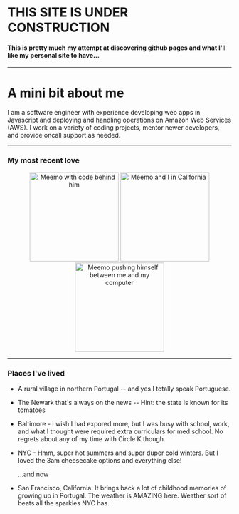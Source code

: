 # THIS SITE IS UNDER CONSTRUCTION
#### This is pretty much my attempt at discovering github pages and what I'll like my personal site to have...

<hr>

# A mini bit about me 
I am a software engineer with  experience developing web apps in Javascript and deploying and handling operations on Amazon Web Services (AWS).  I work on a variety of coding projects, mentor newer developers, and provide oncall support as needed.


<hr>

### My most recent love

<p align="center">
   <img 
      src="https://github.com/codemonkey3045/username.github.io/blob/master/meemo2.png?raw=true"
      alt="Meemo with code behind him" 
      width="200" height="200"
  />
  <img 
      src="https://github.com/codemonkey3045/username.github.io/blob/master/meemo_and_i.jpeg?raw=true"
      alt="Meemo and I in California" 
      width="200" height="200"
  />
  <img 
      src="https://github.com/codemonkey3045/username.github.io/blob/master/meemo4.png?raw=true"
      alt="Meemo pushing himself between me and my computer" 
      width="200" height="200"
  />
</p>
  
<hr>

### Places I've lived
* A rural village in northern Portugal -- and yes I totally speak Portuguese.
* The Newark that's always on the news -- Hint: the state is known for its tomatoes
* Baltimore - I wish I had expored more, but I was busy with school, work, and what I thought were required extra curriculars for med school. No regrets about any of my time with Circle K though.
* NYC - Hmm, super hot summers and super duper cold winters. But I loved the 3am cheesecake options and everything else!

   ...and now 

* San Francisco, California. It brings back a lot of childhood memories of growing up in Portugal. The weather is AMAZING here. Weather sort of beats all the sparkles NYC has.


### 
